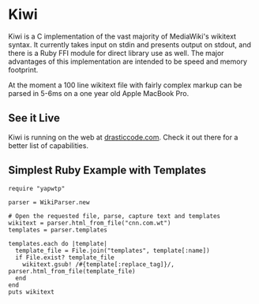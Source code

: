Kiwi
======

Kiwi is a C implementation of the vast majority of MediaWiki's
wikitext syntax.  It currently takes input on stdin and presents
output on stdout, and there is a Ruby FFI module for direct library
use as well.  The major advantages of this implementation are
intended to be speed and memory footprint.

At the moment a 100 line wikitext file with fairly complex markup
can be parsed in 5-6ms on a one year old Apple MacBook Pro.

See it Live
-----------

Kiwi is running on the web at [drasticcode.com](http://kiwi.drasticcode.com).  Check it out
there for a better list of capabilities.

Simplest Ruby Example with Templates
------------------------------------
    require "yapwtp"
    
    parser = WikiParser.new
    
    # Open the requested file, parse, capture text and templates
    wikitext = parser.html_from_file("cnn.com.wt")
    templates = parser.templates
    
    templates.each do |template|
      template_file = File.join("templates", template[:name]) 
      if File.exist? template_file
        wikitext.gsub! /#{template[:replace_tag]}/, parser.html_from_file(template_file)
      end
    end
    puts wikitext
